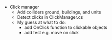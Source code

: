 - Click manager
    - Add colliders ground, buildings, and units
    - Detect clicks in ClickManager.cs
    - My guess at what to do:
        - add OnClick function to clickable objects
        - add test e.g. move on click